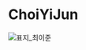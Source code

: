 # ChoiYiJun
![표지_최이준](https://user-images.githubusercontent.com/60260284/113490341-36fead00-9504-11eb-84e1-1a935d896735.png)

